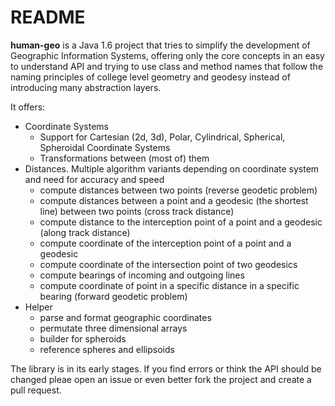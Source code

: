 # README #

**human-geo** is a Java 1.6 project that tries to simplify the development of Geographic Information Systems, offering only the core concepts in an easy to understand API and trying to use class and method names that follow the naming principles of college level geometry and geodesy instead of introducing many abstraction layers.

It offers:

- Coordinate Systems
	- Support for Cartesian (2d, 3d), Polar, Cylindrical, Spherical, Spheroidal Coordinate Systems
	- Transformations between (most of) them
- Distances. Multiple algorithm variants depending on coordinate system and need for accuracy and speed
	- compute distances between two points (reverse geodetic problem)
	- compute distances between a point and a geodesic (the shortest line) between two points (cross track distance)
	- compute distance to the interception point of a point and a geodesic (along track distance)
	- compute coordinate of the interception point of a point and a geodesic
	- compute coordinate of the intersection point of two geodesics 
	- compute bearings of incoming and outgoing lines
	- compute coordinate of point in a specific distance in a specific bearing (forward geodetic problem)
- Helper
	- parse and format geographic coordinates
	- permutate three dimensional arrays
	- builder for spheroids
	- reference spheres and ellipsoids

The library is in its early stages. If you find errors or think the API should be changed pleae open an issue or even better fork the project and create a pull request.